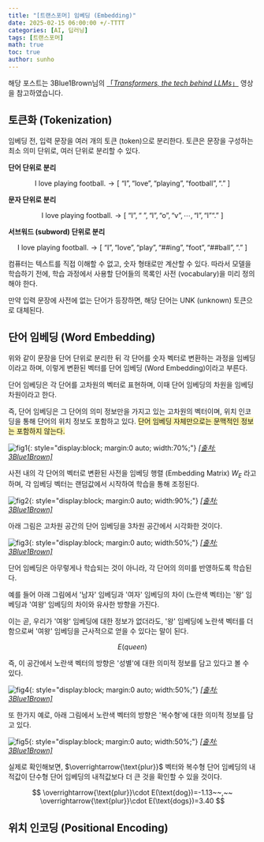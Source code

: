 ```yaml
---
title: "[트랜스포머] 임베딩 (Embedding)"
date: 2025-02-15 06:00:00 +/-TTTT
categories: [AI, 딥러닝]
tags: [트랜스포머]
math: true
toc: true
author: sunho
---
```


해당 포스트는 3Blue1Brown님의 [「*Transformers, the tech behind LLMs*」](https://www.youtube.com/watch?v=wjZofJX0v4M&list=PLZHQObOWTQDNU6R1_67000Dx_ZCJB-3pi&index=6) 영상을 참고하였습니다.

## 토큰화 (Tokenization)

임베딩 전, 입력 문장을 여러 개의 토큰 (token)으로 분리한다. 토큰은 문장을 구성하는 최소 의미 단위로, 여러 단위로 분리할 수 있다.

**단어 단위로 분리**

$$
\text{I love playing football.}\to\left[~\text{“I”},\text{“love”},\text{“playing”},\text{“football”},\text{“.”}~\right]
$$

**문자 단위로 분리**

$$
\text{I love playing football.}\to\left[~\text{“I”},\text{“~”},\text{“l”},\text{“o”},\text{“v”},\cdots,\text{“l”},\text{“l”}\text{“.”}~\right]
$$

**서브워드 (subword) 단위로 분리**

$$
\text{I love playing football.}\to\left[~\text{“I”},\text{“love”},\text{“play”},\text{“##ing”},\text{“foot”},\text{“##ball”},\text{“.”}~\right]
$$

컴퓨터는 텍스트를 직접 이해할 수 없고, 숫자 형태로만 계산할 수 있다. 따라서 모델을 학습하기 전에, 학습 과정에서 사용할 단어들의 목록인 사전 (vocabulary)을 미리 정의해야 한다.

만약 입력 문장에 사전에 없는 단어가 등장하면, 해당 단어는 UNK (unknown) 토큰으로 대체된다.

## 단어 임베딩 (Word Embedding)

위와 같이 문장을 단어 단위로 분리한 뒤 각 단어를 숫자 벡터로 변환하는 과정을 임베딩이라고 하며, 이렇게 변환된 벡터를 단어 임베딩 (Word Embedding)이라고 부른다.

단어 임베딩은 각 단어를 고차원의 벡터로 표현하며, 이때 단어 임베딩의 차원을 임베딩 차원이라고 한다.

즉, 단어 임베딩은 그 단어의 의미 정보만을 가지고 있는 고차원의 벡터이며, 위치 인코딩을 통해 단어의 위치 정보도 포함하고 있다. <span style="background-color:#fff5b1">단어 임베딩 자체만으로는 문맥적인 정보는 포함하지 않는다.</span>

![fig1](dl/transformer/2-1.png){: style="display:block; margin:0 auto; width:70%;"}
_[[출처: 3Blue1Brown]](https://www.youtube.com/watch?v=wjZofJX0v4M&list=PLZHQObOWTQDNU6R1_67000Dx_ZCJB-3pi&index=6)_

사전 내의 각 단어의 벡터로 변환된 사전을 임베딩 행렬 (Embedding Matrix) $W_E$ 라고 하며, 각 임베딩 벡터는 랜덤값에서 시작하여 학습을 통해 조정된다.

![fig2](dl/transformer/2-2.png){: style="display:block; margin:0 auto; width:90%;"}
_[[출처: 3Blue1Brown]](https://www.youtube.com/watch?v=wjZofJX0v4M&list=PLZHQObOWTQDNU6R1_67000Dx_ZCJB-3pi&index=6)_

아래 그림은 고차원 공간의 단어 임베딩을 3차원 공간에서 시각화한 것이다.

![fig3](dl/transformer/2-3.png){: style="display:block; margin:0 auto; width:50%;"}
_[[출처: 3Blue1Brown]](https://www.youtube.com/watch?v=wjZofJX0v4M&list=PLZHQObOWTQDNU6R1_67000Dx_ZCJB-3pi&index=6)_

단어 임베딩은 아무렇게나 학습되는 것이 아니라, 각 단어의 의미를 반영하도록 학습된다.

예를 들어 아래 그림에서 '남자' 임베딩과 '여자' 임베딩의 차이 (노란색 벡터)는 '왕' 임베딩과 '여왕' 임베딩의 차이와 유사한 방향을 가진다.

이는 곧, 우리가 '여왕' 임베딩에 대한 정보가 없더라도, '왕' 임베딩에 노란색 벡터를 더함으로써 '여왕' 임베딩을 근사적으로 얻을 수 있다는 말이 된다.

$$
E(queen)
$$

즉, 이 공간에서 노란색 벡터의 방향은 '성별'에 대한 의미적 정보를 담고 있다고 볼 수 있다.

![fig4](dl/transformer/2-4.png){: style="display:block; margin:0 auto; width:50%;"}
_[[출처: 3Blue1Brown]](https://www.youtube.com/watch?v=wjZofJX0v4M&list=PLZHQObOWTQDNU6R1_67000Dx_ZCJB-3pi&index=6)_

또 한가지 예로, 아래 그림에서 노란색 벡터의 방향은 '복수형'에 대한 의미적 정보를 담고 있다.

![fig5](dl/transformer/2-5.png){: style="display:block; margin:0 auto; width:50%;"}
_[[출처: 3Blue1Brown]](https://www.youtube.com/watch?v=wjZofJX0v4M&list=PLZHQObOWTQDNU6R1_67000Dx_ZCJB-3pi&index=6)_

실제로 확인해보면, $\overrightarrow{\text{plur}}$ 벡터와 복수형 단어 임베딩의 내적값이 단수형 단어 임베딩의 내적값보다 더 큰 것을 확인할 수 있을 것이다.

$$
\overrightarrow{\text{plur}}\cdot E(\text{dog})=-1.13~~,~~
\overrightarrow{\text{plur}}\cdot E(\text{dogs})=3.40
$$

## 위치 인코딩 (Positional Encoding)

